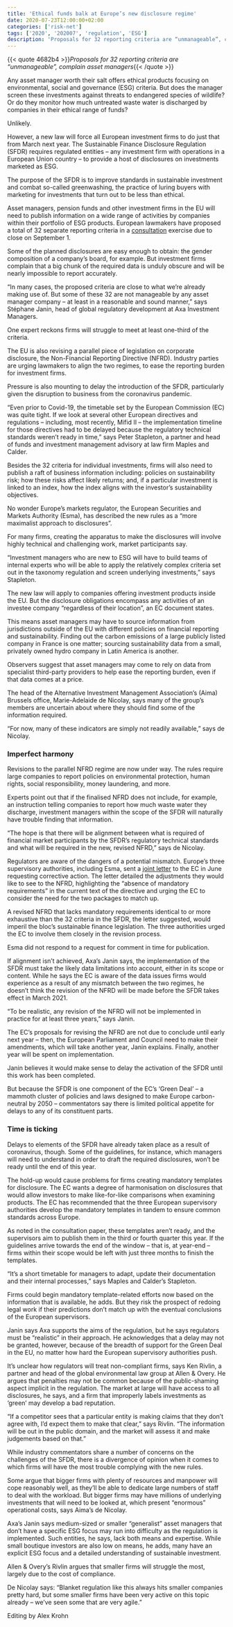 ```yaml
---
title: 'Ethical funds balk at Europe’s new disclosure regime'
date: 2020-07-23T12:00:00+02:00
categories: ['risk-net']
tags: ['2020', '202007', 'regulation', 'ESG']
description: 'Proposals for 32 reporting criteria are “unmanageable”, complain asset managers'
---
```


{{< quote 4682b4 >}}_Proposals for 32 reporting criteria are “unmanageable”, complain asset managers_{{< /quote >}}

Any asset manager worth their salt offers ethical products focusing on environmental, social and governance (ESG) criteria. But does the manager screen these investments against threats to endangered species of wildlife? Or do they monitor how much untreated waste water is discharged by companies in their ethical range of funds?

Unlikely.

However, a new law will force all European investment firms to do just that from March next year. The Sustainable Finance Disclosure Regulation (SFDR) requires regulated entities – any investment firm with operations in a European Union country – to provide a host of disclosures on investments marketed as ESG.

The purpose of the SFDR is to improve standards in sustainable investment and combat so-called greenwashing, the practice of luring buyers with marketing for investments that turn out to be less than ethical.

Asset managers, pension funds and other investment firms in the EU will need to publish information on a wide range of activities by companies within their portfolio of ESG products. European lawmakers have proposed a total of 32 separate reporting criteria in a [consultation](https://www.esma.europa.eu/press-news/consultations/joint-esa-consultation-esg-disclosures) exercise due to close on September 1.

Some of the planned disclosures are easy enough to obtain: the gender composition of a company’s board, for example. But investment firms complain that a big chunk of the required data is unduly obscure and will be nearly impossible to report accurately.

“In many cases, the proposed criteria are close to what we’re already making use of. But some of these 32 are not manageable by any asset manager company – at least in a reasonable and sound manner,” says Stéphane Janin, head of global regulatory development at Axa Investment Managers.

One expert reckons firms will struggle to meet at least one-third of the criteria.

The EU is also revising a parallel piece of legislation on corporate disclosure, the Non-Financial Reporting Directive (NFRD). Industry parties are urging lawmakers to align the two regimes, to ease the reporting burden for investment firms.

Pressure is also mounting to delay the introduction of the SFDR, particularly given the disruption to business from the coronavirus pandemic.

“Even prior to Covid-19, the timetable set by the European Commission (EC) was quite tight. If we look at several other European directives and regulations – including, most recently, Mifid II – the implementation timeline for those directives had to be delayed because the regulatory technical standards weren’t ready in time,” says Peter Stapleton, a partner and head of funds and investment management advisory at law firm Maples and Calder.

Besides the 32 criteria for individual investments, firms will also need to publish a raft of business information including: policies on sustainability risk; how these risks affect likely returns; and, if a particular investment is linked to an index, how the index aligns with the investor’s sustainability objectives.

No wonder Europe’s markets regulator, the European Securities and Markets Authority (Esma), has described the new rules as a “more maximalist approach to disclosures”.

For many firms, creating the apparatus to make the disclosures will involve highly technical and challenging work, market participants say.

“Investment managers who are new to ESG will have to build teams of internal experts who will be able to apply the relatively complex criteria set out in the taxonomy regulation and screen underlying investments,” says Stapleton.

The new law will apply to companies offering investment products inside the EU. But the disclosure obligations encompass any activities of an investee company “regardless of their location”, an EC document states.

This means asset managers may have to source information from jurisdictions outside of the EU with different policies on financial reporting and sustainability. Finding out the carbon emissions of a large publicly listed company in France is one matter; sourcing sustainability data from a small, privately owned hydro company in Latin America is another.

Observers suggest that asset managers may come to rely on data from specialist third-party providers to help ease the reporting burden, even if that data comes at a price.

The head of the Alternative Investment Management Association’s (Aima) Brussels office, Marie-Adelaide de Nicolay, says many of the group’s members are uncertain about where they should find some of the information required.

“For now, many of these indicators are simply not readily available,” says de Nicolay.

### Imperfect harmony

Revisions to the parallel NFRD regime are now under way. The rules require large companies to report policies on environmental protection, human rights, social responsibility, money laundering, and more.

Experts point out that if the finalised NFRD does not include, for example, an instruction telling companies to report how much waste water they discharge, investment managers within the scope of the SFDR will naturally have trouble finding that information.

“The hope is that there will be alignment between what is required of financial market participants by the SFDR’s regulatory technical standards and what will be required in the new, revised NFRD,” says de Nicolay.

Regulators are aware of the dangers of a potential mismatch. Europe’s three supervisory authorities, including Esma, sent a [joint letter](https://www.esma.europa.eu/sites/default/files/library/2020_06_11_letter_to_evp_dombrovskis_from_esas_chairs_re_nfrd_consultation.pdf) to the EC in June requesting corrective action. The letter detailed the adjustments they would like to see to the NFRD, highlighting the “absence of mandatory requirements” in the current text of the directive and urging the EC to consider the need for the two packages to match up.

A revised NFRD that lacks mandatory requirements identical to or more exhaustive than the 32 criteria in the SFDR, the letter suggested, would imperil the bloc’s sustainable finance legislation. The three authorities urged the EC to involve them closely in the revision process.

Esma did not respond to a request for comment in time for publication.

If alignment isn’t achieved, Axa’s Janin says, the implementation of the SFDR must take the likely data limitations into account, either in its scope or content. While he says the EC is aware of the data issues firms would experience as a result of any mismatch between the two regimes, he doesn’t think the revision of the NFRD will be made before the SFDR takes effect in March 2021.

“To be realistic, any revision of the NFRD will not be implemented in practice for at least three years,” says Janin.

The EC’s proposals for revising the NFRD are not due to conclude until early next year – then, the European Parliament and Council need to make their amendments, which will take another year, Janin explains. Finally, another year will be spent on implementation.

Janin believes it would make sense to delay the activation of the SFDR until this work has been completed.

But because the SFDR is one component of the EC’s ‘Green Deal’ – a mammoth cluster of policies and laws designed to make Europe carbon-neutral by 2050 – commentators say there is limited political appetite for delays to any of its constituent parts.

### Time is ticking

Delays to elements of the SFDR have already taken place as a result of coronavirus, though. Some of the guidelines, for instance, which managers will need to understand in order to draft the required disclosures, won’t be ready until the end of this year.

The hold-up would cause problems for firms creating mandatory templates for disclosure. The EC wants a degree of harmonisation on disclosures that would allow investors to make like-for-like comparisons when examining products. The EC has recommended that the three European supervisory authorities develop the mandatory templates in tandem to ensure common standards across Europe.

As noted in the consultation paper, these templates aren’t ready, and the supervisors aim to publish them in the third or fourth quarter this year. If the guidelines arrive towards the end of the window – that is, at year-end – firms within their scope would be left with just three months to finish the templates.

“It’s a short timetable for managers to adapt, update their documentation and their internal processes,” says Maples and Calder’s Stapleton.

Firms could begin mandatory template-related efforts now based on the information that is available, he adds. But they risk the prospect of redoing legal work if their predictions don’t match up with the eventual conclusions of the European supervisors.

Janin says Axa supports the aims of the regulation, but he says regulators must be “realistic” in their approach. He acknowledges that a delay may not be granted, however, because of the breadth of support for the Green Deal in the EU, no matter how hard the European supervisory authorities push.

It’s unclear how regulators will treat non-compliant firms, says Ken Rivlin, a partner and head of the global environmental law group at Allen & Overy. He argues that penalties may not be common because of the public-shaming aspect implicit in the regulation. The market at large will have access to all disclosures, he says, and a firm that improperly labels investments as ‘green’ may develop a bad reputation.

“If a competitor sees that a particular entity is making claims that they don’t agree with, I’d expect them to make that clear,” says Rivlin. “The information will be out in the public domain, and the market will assess it and make judgements based on that.”

While industry commentators share a number of concerns on the challenges of the SFDR, there is a divergence of opinion when it comes to which firms will have the most trouble complying with the new rules.

Some argue that bigger firms with plenty of resources and manpower will cope reasonably well, as they’ll be able to dedicate large numbers of staff to deal with the workload. But bigger firms may have millions of underlying investments that will need to be looked at, which present “enormous” operational costs, says Aima’s de Nicolay.

Axa’s Janin says medium-sized or smaller “generalist” asset managers that don’t have a specific ESG focus may run into difficulty as the regulation is implemented. Such entities, he says, lack both means and expertise. While small boutique investors are also low on means, he adds, many have an explicit ESG focus and a detailed understanding of sustainable investment.

Allen & Overy’s Rivlin argues that smaller firms will struggle the most, largely due to the cost of compliance.

De Nicolay says: “Blanket regulation like this always hits smaller companies pretty hard, but some smaller firms have been very active on this topic already – we’ve seen some that are very agile.”

Editing by Alex Krohn

